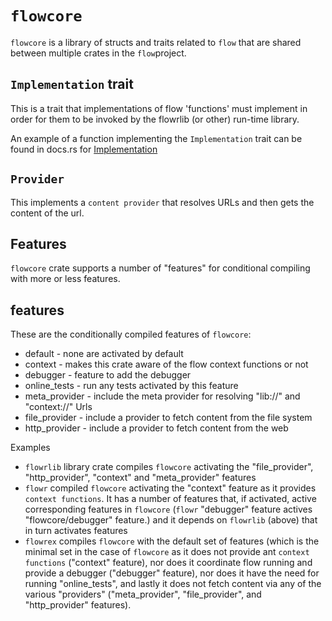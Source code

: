 # `flowcore`

`flowcore` is a library of structs and traits related to `flow` that are shared between multiple
crates in the `flow`project.

## `Implementation` trait

This is a trait that implementations of flow 'functions' must implement in order for them to be invoked
by the flowrlib (or other) run-time library.

An example of a function implementing the `Implementation` trait can be found in docs.rs for 
[Implementation](https://docs.rs/flowcore/0.126.0/flowcore/trait.Implementation.html)

## `Provider`
This implements a `content provider` that resolves URLs and then gets the content of the url.

## Features
`flowcore` crate supports a number of "features" for conditional compiling with more or less features.

## features
These are the conditionally compiled features of `flowcore`:
- default - none are activated by default
- context - makes this crate aware of the flow context functions or not
- debugger - feature to add the debugger
- online_tests - run any tests activated by this feature
- meta_provider - include the meta provider for resolving "lib://" and "context://" Urls
- file_provider - include a provider to fetch content from the file system
- http_provider - include a provider to fetch content from the web

Examples
- `flowrlib` library crate compiles `flowcore` activating the "file_provider", "http_provider",
  "context" and "meta_provider" features
- `flowr` compiled `flowcore` activating the "context" feature as it provides `context functions`. It has a 
number of features that, if activated, active corresponding features in `flowcore` (`flowr` "debugger"
feature actives "flowcore/debugger" feature.) and it depends on `flowrlib` (above) that in turn activates
features
- `flowrex` compiles `flowcore` with the default set of features (which is the minimal set in the case
of `flowcore` as it does not provide ant `context functions` ("context" feature), nor does it coordinate flow
running and provide a debugger ("debugger" feature), nor does it have the need for running "online_tests",
and lastly it does not fetch content via any of the various "providers" ("meta_provider", "file_provider",
and "http_provider" features).